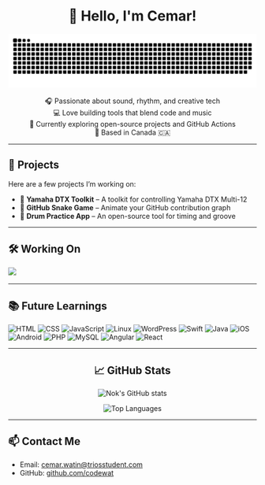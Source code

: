 <div align="center">
  
# 👋 Hello, I'm Cemar!


  ![snake gif](https://github.com/codewat/codewat/blob/output/github-snake-dark.svg)



🎧 Passionate about sound, rhythm, and creative tech  
💻 Love building tools that blend code and music  
🌱 Currently exploring open-source projects and GitHub Actions  
📍 Based in Canada 🇨🇦  </div>

---

## 🚀 Projects

Here are a few projects I’m working on:

- 🎵 **Yamaha DTX Toolkit** – A toolkit for controlling Yamaha DTX Multi-12
- 🐍 **GitHub Snake Game** – Animate your GitHub contribution graph
- 🥁 **Drum Practice App** – An open-source tool for timing and groove

---

## 🛠️ Working On


  <img src="https://img.shields.io/badge/GitHub-100000?style=for-the-badge&logo=github&logoColor=white"/>


---

## 📚 Future Learnings
![HTML](https://img.shields.io/badge/HTML5-E34F26?style=for-the-badge&logo=html5&logoColor=white) ![CSS](https://img.shields.io/badge/CSS3-1572B6?style=for-the-badge&logo=css3&logoColor=white)
 ![JavaScript](https://img.shields.io/badge/JavaScript-F7DF1E?style=for-the-badge&logo=javascript&logoColor=black)
![Linux](https://img.shields.io/badge/Linux-FCC624?style=for-the-badge&logo=linux&logoColor=black) ![WordPress](https://img.shields.io/badge/WordPress-21759B?style=for-the-badge&logo=wordpress&logoColor=white)
![Swift](https://img.shields.io/badge/Swift-FA7343?style=for-the-badge&logo=swift&logoColor=white)
![Java](https://img.shields.io/badge/Java-ED8B00?style=for-the-badge&logo=java&logoColor=white)
![iOS](https://img.shields.io/badge/iOS-000000?style=for-the-badge&logo=apple&logoColor=white)
![Android](https://img.shields.io/badge/Android-3DDC84?style=for-the-badge&logo=android&logoColor=white)
![PHP](https://img.shields.io/badge/PHP-777BB4?style=for-the-badge&logo=php&logoColor=white) ![MySQL](https://img.shields.io/badge/MySQL-4479A1?style=for-the-badge&logo=mysql&logoColor=white)
![Angular](https://img.shields.io/badge/Angular-DD0031?style=for-the-badge&logo=angular&logoColor=white)
![React](https://img.shields.io/badge/React-20232A?style=for-the-badge&logo=react&logoColor=61DAFB)

---
<div align="center">
  
  ## 📈 GitHub Stats

![Nok's GitHub stats](https://github-readme-stats.vercel.app/api?username=codewat&show_icons=true&theme=tokyonight)

![Top Languages](https://github-readme-stats.vercel.app/api/top-langs/?username=codewat&layout=compact&theme=tokyonight) </div>

---

## 📫 Contact Me

- Email: cemar.watin@triosstudent.com
- GitHub: [github.com/codewat](https://github.com/codewat)

